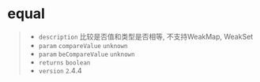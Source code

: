 # equal

> - `description` 比较是否值和类型是否相等, 不支持WeakMap, WeakSet
> - `param` `compareValue` `unknown`
> - `param` `beCompareValue` `unknown`
> - `returns` `boolean`
> - `version` `2`.4.4
